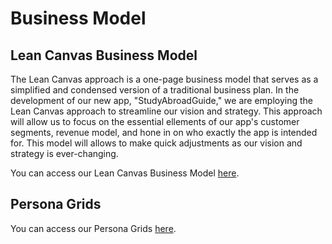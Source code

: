 # Business Model

## Lean Canvas Business Model
The Lean Canvas approach is a one-page business model that serves as a simplified and condensed version of a traditional business plan. In the development of our new app, "StudyAbroadGuide," we are employing the Lean Canvas approach to streamline our vision and strategy. This approach will allow us to focus on the essential ellements of our app's customer segments, revenue model, and hone in on who exactly the app is intended for. This model will allows to make quick adjustments as our vision and strategy is ever-changing. 

You can access our Lean Canvas Business Model [here](https://docs.google.com/presentation/d/1iqGstwVkk-k3d_zwgSb5JqizZxQES7xS3DuAs7H-OMs/edit?usp=sharing).

## Persona Grids 

 You can access our Persona Grids [here](https://docs.google.com/presentation/d/1sbAjLwfLqEJ79Eh1rdmuhzWfYetgkLcDNvCNk34xBnA/edit?usp=sharing).
